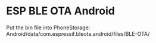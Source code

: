 # ESP BLE OTA Android
Put the bin file into PhoneStorage: Android/data/com.espressif.bleota.android/files/BLE-OTA/
